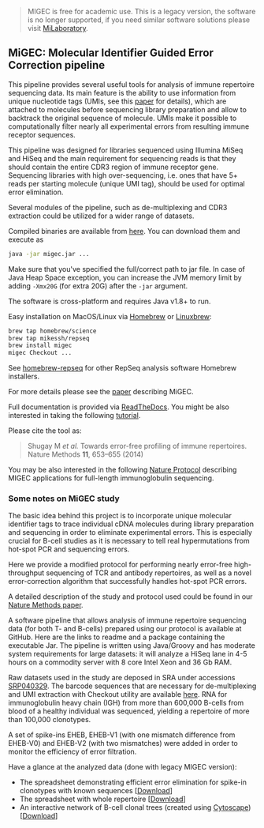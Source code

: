 > MIGEC is free for academic use. This is a legacy version, the software is no longer supported, if you need similar software solutions please visit [MiLaboratory](https://milaboratory.ru/).


## MiGEC: Molecular Identifier Guided Error Correction pipeline  

This pipeline provides several useful tools for analysis of immune repertoire sequencing data. Its main feature is the ability to use information from unique nucleotide tags (UMIs, see this [paper](http://www.nature.com/nmeth/journal/v9/n1/full/nmeth.1778.html) for details), which are attached to molecules before sequencing library preparation and allow to backtrack the original sequence of molecule. UMIs make it possible to computationally filter nearly all experimental errors from resulting immune receptor sequences.

This pipeline was designed for libraries sequenced using Illumina MiSeq and HiSeq and the main requirement for sequencing reads is that they should contain the entire CDR3 region of immune receptor gene. Sequencing libraries with high over-sequencing, i.e. ones that have 5+ reads per starting molecule (unique UMI tag), should be used for optimal error elimination.

Several modules of the pipeline, such as de-multiplexing and CDR3 extraction could be utilized for a wider range of datasets.

Compiled binaries are available from [here](https://github.com/mikessh/migec/releases/latest). You can download them and execute as

```bash
java -jar migec.jar ...
```

Make sure that you've specified the full/correct path to jar file. In case of Java Heap Space exception, you can increase the JVM memory limit by adding ``-Xmx20G`` (for extra 20G) after the ``-jar`` argument.

The software is cross-platform and requires Java v1.8+ to run.

Easy installation on MacOS/Linux via [Homebrew](http://brew.sh/) or [Linuxbrew](http://linuxbrew.sh/):
```bash
brew tap homebrew/science
brew tap mikessh/repseq
brew install migec
migec Checkout ...
```
See [homebrew-repseq](https://github.com/mikessh/homebrew-repseq) for other RepSeq analysis software Homebrew installers.

For more details please see the [paper](http://www.nature.com/nmeth/journal/v11/n6/abs/nmeth.2960.html) describing MiGEC.

Full documentation is provided via [ReadTheDocs](http://migec.readthedocs.org/en/latest/index.html). You might be also interested in taking the following [tutorial](http://repseq-tutorial.readthedocs.org/en/latest/).

Please cite the tool as:

> Shugay M *et al.* Towards error-free profiling of immune repertoires. Nature Methods **11**, 653–655 (2014)

You may be also interested in the following [Nature Protocol](https://www.nature.com/articles/nprot.2016.093) describing MIGEC applications for full-length immunoglobulin sequencing.

### Some notes on MiGEC study

The basic idea behind this project is to incorporate unique molecular identifier tags to trace individual cDNA molecules during library preparation and sequencing in order to eliminate experimental errors. This is especially crucial for B-cell studies as it is necessary to tell real hypermutations from hot-spot PCR and sequencing errors.

Here we provide a modified protocol for performing nearly error-free high-throughput sequencing of TCR and antibody repertoires, as well as a novel error-correction algorithm that successfully handles hot-spot PCR errors.

A detailed description of the study and protocol used could be found in our [Nature Methods paper](http://www.nature.com/nmeth/journal/vaop/ncurrent/full/nmeth.2960.html).

A software pipeline that allows analysis of immune repertoire sequencing data (for both T- and B-cells) prepared using our protocol is available at GitHub. Here are the links to readme and a package containing the executable Jar. The pipeline is written using Java/Groovy and has moderate system requirements for large datasets: it will analyze a HiSeq lane in 4-5 hours on a commodity server with 8 core Intel Xeon and 36 Gb RAM.

Raw datasets used in the study are deposed in SRA under accessions [SRP040329](http://trace.ncbi.nlm.nih.gov/Traces/sra/sra.cgi?study=SRP040329). The barcode sequences that are necessary for de-multiplexing and UMI extraction with Checkout utility are available [here](https://github.com/mikessh/migec/blob/master/misc/barcodes.txt?raw=true). RNA for immunoglobulin heavy chain (IGH) from more than 600,000 B-cells from blood of a healthy individual was sequenced, yielding a repertoire of more than 100,000 clonotypes.

A set of spike-ins EHEB, EHEB-V1 (with one mismatch difference from EHEB-V0) and EHEB-V2 (with two mismatches) were added in order to monitor the efficiency of error filtration.

Have a glance at the analyzed data (done with legacy MIGEC version):

* The spreadsheet demonstrating efficient error elimination for spike-in clonotypes with known sequences [[Download](https://github.com/mikessh/migec/blob/master/misc/Exp2-spikein-table.xlsx?raw=true)]
* The spreadsheet with whole repertoire [[Download](https://github.com/mikessh/migec/blob/master/misc/Exp2-all-cdr-migec.xlsx?raw=true)]
* An interactive network of B-cell clonal trees (created using [Cytoscape](http://cytoscape.org/)) [[Download](https://github.com/mikessh/migec/blob/master/misc/Exp2-all-cdr-migec.cys?raw=true)]
